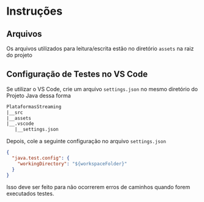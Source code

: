 # Instruções

## Arquivos

Os arquivos utilizados para leitura/escrita estão no diretório `assets` na raiz do projeto

## Configuração de Testes no VS Code

Se utilizar o VS Code, crie um arquivo `settings.json` no mesmo diretório do Projeto Java dessa forma

```txt
PlataformasStreaming
|__src
|__assets
|__.vscode
   |__settings.json
```

Depois, cole a seguinte configuração no arquivo `settings.json`

```json
{
  "java.test.config": {
    "workingDirectory": "${workspaceFolder}"
  }
}
```

Isso deve ser feito para não ocorrerem erros de caminhos quando forem executados testes.
